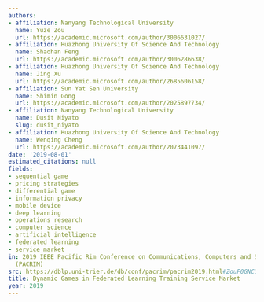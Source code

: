 ```yaml
---
authors:
- affiliation: Nanyang Technological University
  name: Yuze Zou
  url: https://academic.microsoft.com/author/3006631027/
- affiliation: Huazhong University Of Science And Technology
  name: Shaohan Feng
  url: https://academic.microsoft.com/author/3006286638/
- affiliation: Huazhong University Of Science And Technology
  name: Jing Xu
  url: https://academic.microsoft.com/author/2685606158/
- affiliation: Sun Yat Sen University
  name: Shimin Gong
  url: https://academic.microsoft.com/author/2025897734/
- affiliation: Nanyang Technological University
  name: Dusit Niyato
  slug: dusit_niyato
- affiliation: Huazhong University Of Science And Technology
  name: Wenqing Cheng
  url: https://academic.microsoft.com/author/2073441097/
date: '2019-08-01'
estimated_citations: null
fields:
- sequential game
- pricing strategies
- differential game
- information privacy
- mobile device
- deep learning
- operations research
- computer science
- artificial intelligence
- federated learning
- service market
in: 2019 IEEE Pacific Rim Conference on Communications, Computers and Signal Processing
  (PACRIM)
src: https://dblp.uni-trier.de/db/conf/pacrim/pacrim2019.html#ZouF0GNC19
title: Dynamic Games in Federated Learning Training Service Market
year: 2019
---
```

